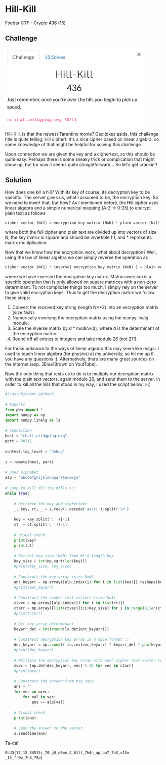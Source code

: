 # Hill-Kill

Foobar CTF - Crypto 436 (15)

## Challenge

![](HillKill.png)

Hill-Kill, is that the newest Tarentino movie? Dad jokes aside, this challenge title is quite telling: Hill cipher!. It's a nice cipher based on linear algebra, so some knowledge of that might be helpful for solving this challenge. 

Upon connection we are given the key and a ciphertext, so this should be quite easy. Perhaps there is some sneaky trick or complication that might show up, but for now it seems quite straightforward... So let's get crackin'!

## Solution

How does one kill a hill? With its key of course, its decryption key to be specific. The server gives us, what I assumed to be, the encryption key. So we need to invert that, but how? As I mentioned before, the Hill cipher uses linear algebra and a simple numerical mapping (A-Z -> 0-25) to encrypt plain text as follows

```py
cipher vector (Nx1) = encryption key matrix (NxN) * plain vector (Nx1)
```
where both the full cipher and plain text are divided up into vectors of size N, the key matrix is square and should be invertible (!), and \* represents matrix multiplication.

Now that we know how the encryption work, what about decryption? Well, using the law of linear algebra we can simply reverse the operation as

```py
cipher vector (Nx1) * inverse( encryption key matrix (NxN) ) = plain vector (Nx1)
```
where we have inversed the encryption key matrix. Matrix inversion is a specific operation that is only allowed on square matrices with a non-zero determinant. To not complicate things too much, I simply rely on the server to give valid encryption keys. Thus to get the decryption matrix we follow these steps:

1. Convert the received key string (length N\*\*2) into an encryption matrix (size NxN).
2. Numerically inversing the encryption matrix using the numpy.linalg module.
3. Scale the inverse matrix by d * modinv(d), where d is the determinant of the encryption matrix.
4. Round off all entries to integers and take modulo 26 (not 27!).

For those unknown to the ways of linear algebra this may seem like magic. I used to teach linear algebra (for physics) at my university, so hit me up if you have any questions :). Alternatively, there are many great sources on the internet (esp. 3Blue1Brown on YoutTube).

Now the only thing that rests us to do is to multiply our decryption matrix with the plain text vectors, again modulo 26, and send them to the server. In order to kill all the hills that stood in my way, I used the script below. >:)

```py
#!/usr/bin/env python3

# Imports
from pwn import *
import numpy as np 
import numpy.linalg as la

# Connection
host = "chall.nitdgplug.org"
port = 30211

context.log_level = "debug"

s = remote(host, port)

# Used alphabet
alp = "abcdefghijklmnopqrstuvwxyz"

# Loop to kill all the hills >:)
while True:

	# Retrieve the key and ciphertext
	_, key, ct, _ = s.recv().decode('ascii').split('\n')

	key = key.split(': ')[-1]
	ct  = ct.split(': ')[-1]

	# Visual check
	print(key)
	print(ct)

	# Extract key size (NxN) from N**2 length key
	key_size = int(np.sqrt(len(key)))
	#print(key_size, key_size)

	# Construct the key array (size NxN)
	enc_keyarr = np.array([alp.index(i) for i in list(key)]).reshape(key_size, key_size)
	#print(enc_keyarr)

	# Construct the cipher text vectors (size Nx1)
	ctvec = np.array([alp.index(i) for i in list(ct)])
	ctarr = np.array([list(ctvec)[i:i+key_size] for i in range(0,len(ct),key_size)])
	#print(ctarr)

	# Get key array determinant
	keyarr_det = int(round(la.det(enc_keyarr)))

	# Construct decryption key array in a nice format :)
	dec_keyarr = np.round(( la.inv(enc_keyarr) * keyarr_det * pow(keyarr_det, -1, 26) ) % 26 ).astype(int)
	#print(dec_keyarr)

	# Multiple the decryption key array with each cipher text vector to obtain the message vectors
	mvec = [np.dot(dec_keyarr, vec) % 26 for vec in ctarr]
	#print(mvec)

	# Construct the answer from msg vecs
	ans = ''
	for vec in mvec:
		for val in vec:
			ans += alp[val]

	# Visual check
	print(ans)

	# Send the answer to the server
	s.sendline(ans)
```

Ta-da!
```
GLUG{17_15_34513r_70_g0_d0wn_4_h1ll_7h4n_up_bu7_7h3_v13w _15_fr0m_7h3_70p}
```